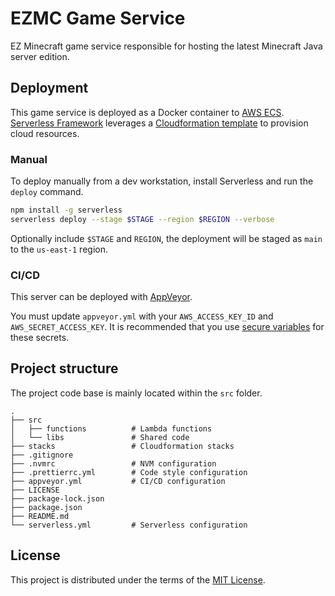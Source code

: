 # EZMC Game Service

EZ Minecraft game service responsible for hosting the latest Minecraft Java server edition.

## Deployment

This game service is deployed as a Docker container to [AWS ECS](https://aws.amazon.com/ecs/). [Serverless Framework](https://www.serverless.com/framework/docs) leverages a [Cloudformation template](https://aws.amazon.com/cloudformation/resources/templates/) to provision cloud resources.

### Manual

To deploy manually from a dev workstation, install Serverless and run the `deploy` command.

```sh
npm install -g serverless
serverless deploy --stage $STAGE --region $REGION --verbose
```

Optionally include `$STAGE` and `REGION`, the deployment will be staged as `main` to the `us-east-1` region.

### CI/CD

This server can be deployed with [AppVeyor](https://www.appveyor.com/docs/getting-started-with-appveyor-for-linux/).

You must update `appveyor.yml` with your `AWS_ACCESS_KEY_ID` and `AWS_SECRET_ACCESS_KEY`. It is recommended that you use [secure variables](https://www.appveyor.com/docs/build-configuration/#:~:text=Secure%20variables,-When%20you%20work&text=AppVeyor%20generates%20a%20unique%20encryption,Account%20%E2%86%92%20Encrypt%20YAML%20page.&text=%E2%80%9CSecure%E2%80%9D%20variables%20means%20you%20can,that%20is%20visible%20to%20others.) for these secrets.

## Project structure

The project code base is mainly located within the `src` folder.

```text
.
├── src
│   ├── functions          # Lambda functions
│   └── libs               # Shared code
├── stacks                 # Cloudformation stacks
├── .gitignore
├── .nvmrc                 # NVM configuration
├── .prettierrc.yml        # Code style configuration
├── appveyor.yml           # CI/CD configuration
├── LICENSE
├── package-lock.json
├── package.json
├── README.md
└── serverless.yml         # Serverless configuration
```

## License

This project is distributed under the terms of the [MIT License](./LICENSE).
